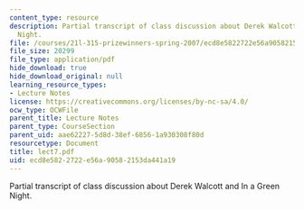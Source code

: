 ```yaml
---
content_type: resource
description: Partial transcript of class discussion about Derek Walcott and In a Green
  Night.
file: /courses/21l-315-prizewinners-spring-2007/ecd8e5822722e56a90582153da441a19_lect7.pdf
file_size: 20299
file_type: application/pdf
hide_download: true
hide_download_original: null
learning_resource_types:
- Lecture Notes
license: https://creativecommons.org/licenses/by-nc-sa/4.0/
ocw_type: OCWFile
parent_title: Lecture Notes
parent_type: CourseSection
parent_uid: aae62227-5d8d-38ef-6856-1a930308f80d
resourcetype: Document
title: lect7.pdf
uid: ecd8e582-2722-e56a-9058-2153da441a19
---
```

Partial transcript of class discussion about Derek Walcott and In a Green Night.